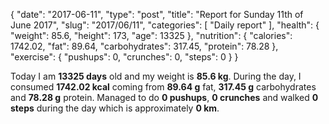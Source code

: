 {
    "date": "2017-06-11",
    "type": "post",
    "title": "Report for Sunday 11th of June 2017",
    "slug": "2017\/06\/11",
    "categories": [
        "Daily report"
    ],
    "health": {
        "weight": 85.6,
        "height": 173,
        "age": 13325
    },
    "nutrition": {
        "calories": 1742.02,
        "fat": 89.64,
        "carbohydrates": 317.45,
        "protein": 78.28
    },
    "exercise": {
        "pushups": 0,
        "crunches": 0,
        "steps": 0
    }
}

Today I am <strong>13325 days</strong> old and my weight is <strong>85.6 kg</strong>. During the day, I consumed <strong>1742.02 kcal</strong> coming from <strong>89.64 g</strong> fat, <strong>317.45 g</strong> carbohydrates and <strong>78.28 g</strong> protein. Managed to do <strong>0 pushups</strong>, <strong>0 crunches</strong> and walked <strong>0 steps</strong> during the day which is approximately <strong>0 km</strong>.